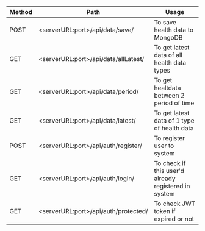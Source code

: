 

| Method  | Path |Usage|
| ------------- | ------------- |--------------------------------------------------|
| POST | \<serverURL:port\>/api/data/save/  | To save health data to MongoDB |
| GET  | \<serverURL:port\>/api/data/allLatest/  | To get latest data of all health data types |
| GET  | \<serverURL:port\>/api/data/period/ | To get healtdata between 2 period of time |
| GET  | \<serverURL:port\>/api/data/latest/ | To get latest data of 1 type of health data |
| POST | \<serverURL:port\>/api/auth/register/ | To register user to system |
| GET  | \<serverURL:port\>/api/auth/login/ | To check if this user'd already registered in system |
| GET  | \<serverURL:port\>/api/auth/protected/ | To check JWT token if expired or not |
